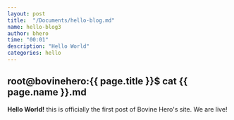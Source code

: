 ```yaml
---
layout: post
title:  "/Documents/hello-blog.md"
name: hello-blog3
author: bhero
time: "00:01"
description: "Hello World"
categories: hello 
---
```


## root@bovinehero:{{ page.title }}$ cat {{ page.name }}.md

**Hello World!** this is officially the first post of Bovine Hero's site.
We are live!


